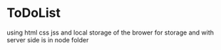 # ToDoList
using html css jss
and local storage of the brower for storage
and with server side is in node folder
